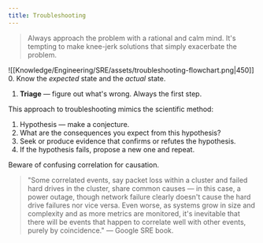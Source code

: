 ```yaml
---
title: Troubleshooting
---
```


> Always approach the problem with a rational and calm mind. It's tempting to make knee-jerk solutions that simply exacerbate the problem.

![[Knowledge/Engineering/SRE/assets/troubleshooting-flowchart.png|450]]
0. Know the *expected* state and the *actual* state.
1. **Triage** — figure out what's wrong. Always the first step.

This approach to troubleshooting mimics the scientific method:
1. Hypothesis — make a conjecture.
2. What are the consequences you expect from this hypothesis?
3. Seek or produce evidence that confirms or refutes the hypothesis.
4. If the hypothesis fails, propose a new one and repeat.

Beware of confusing correlation for causation.
> "Some correlated events, say packet loss within a cluster and failed hard drives in the cluster, share common causes — in this case, a power outage, though network failure clearly doesn't cause the hard drive failures nor vice versa. Even worse, as systems grow in size and complexity and as more metrics are monitored, it's inevitable that there will be events that happen to correlate well with other events, purely by coincidence." — Google SRE book.
